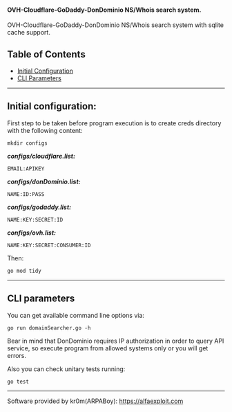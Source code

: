 #### OVH-Cloudflare-GoDaddy-DonDominio NS/Whois search system.

OVH-Cloudflare-GoDaddy-DonDominio NS/Whois search system with sqlite cache support.

## Table of Contents
- [Initial Configuration](#initial-configuration)
- [CLI Parameters](#cli-parameters)

---

## Initial configuration:
First step to be taken before program execution is to create creds directory with the following content:
```
mkdir configs
```

***configs/cloudflare.list:***
```
EMAIL:APIKEY
```

***configs/donDominio.list:***
```
NAME:ID:PASS
```

***configs/godaddy.list:***
```
NAME:KEY:SECRET:ID
```

***configs/ovh.list:***
```
NAME:KEY:SECRET:CONSUMER:ID
```

Then:
```
go mod tidy
```

---

## CLI parameters

You can get available command line options via:
```
go run domainSearcher.go -h
```

Bear in mind that DonDominio requires IP authorization in order to query API service, so execute program from allowed systems only or you will get errors.

Also you can check unitary tests running:
```
go test
```

---

Software provided by kr0m(ARPABoy): https://alfaexploit.com
